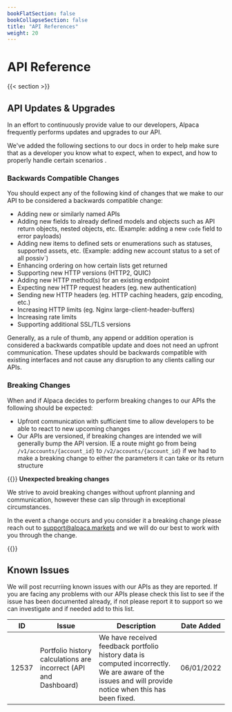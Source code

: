 ```yaml
---
bookFlatSection: false
bookCollapseSection: false
title: "API References"
weight: 20
---
```


# API Reference

{{< section >}}

## API Updates & Upgrades

In an effort to continuously provide value to our developers, Alpaca frequently performs updates and upgrades to our API.

We've added the following sections to our docs in order to help make sure that as a developer you know what to expect, when to expect, and how to properly handle certain scenarios .

### Backwards Compatible Changes

You should expect any of the following kind of changes that we make to our API to be considered a backwards compatible change:

- Adding new or similarly named APIs
- Adding new fields to already defined models and objects such as API return objects, nested objects, etc. (Example: adding a new `code` field to error payloads)
- Adding new items to defined sets or enumerations such as statuses, supported assets, etc. (Example: adding new account status to a set of all possiv`)
- Enhancing ordering on how certain lists get returned
- Supporting new HTTP versions (HTTP2, QUIC)
- Adding new HTTP method(s) for an existing endpoint
- Expecting new HTTP request headers (eg. new authentication)
- Sending new HTTP headers (eg. HTTP caching headers, gzip encoding, etc.)
- Increasing HTTP limits (eg. Nginx large-client-header-buffers)
- Increasing rate limits
- Supporting additional SSL/TLS versions

Generally, as a rule of thumb, any append or addition operation is considered a backwards compatible update and does not need an upfront communication. These updates should be backwards compatible with existing interfaces and not cause any disruption to any clients calling our APIs.

### Breaking Changes

When and if Alpaca decides to perform breaking changes to our APIs the following should be expected:

- Upfront communication with sufficient time to allow developers to be able to react to new upcoming changes
- Our APIs are versioned, if breaking changes are intended we will generally bump the API version. IE a route might go from being `/v1/accounts/{account_id}` to `/v2/accounts/{account_id}` if we had to make a breaking change to either the parameters it can take or its return structure


{{<hint warning>}}
**Unexpected breaking changes**

We strive to avoid breaking changes without upfront planning and communication, however these can slip through in exceptional circumstances.

In the event a change occurs and you consider it a breaking change please reach out to support@alpaca.markets and we will do our best to work with you through the change.

{{</hint>}}

## Known Issues

We will post recurriing known issues with our APIs as they are reported. If you are facing any problems with our APIs please check this list to see if the issue has been documented already, if not please report it to support so we can investigate and if needed add to this list.

| ID    | Issue    | Description     | Date Added |
| ----- | -------  | --------------- | ---------- |
| 12537 | Portfolio history calculations are incorrect (API and Dashboard)  | We have received feedback portfolio history data is computed incorrectly. We are aware of the issues and will provide notice when this has been fixed. | 06/01/2022 |
